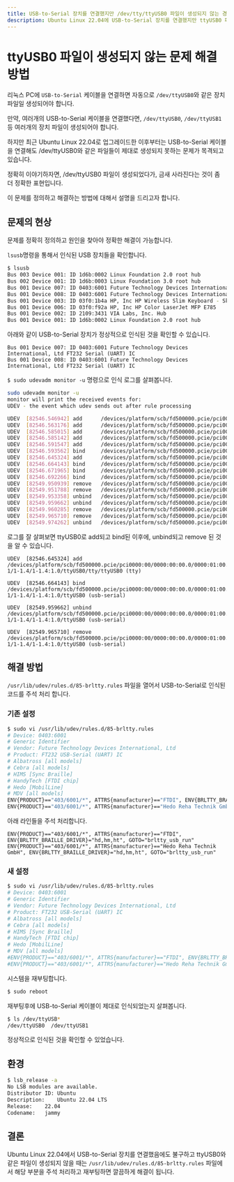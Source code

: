 ```yaml
---
title: USB-to-Serial 장치를 연결했지만 /dev/tty/ttyUSB0 파일이 생성되지 않는 경우 조치 방법
description: Ubuntu Linux 22.04에 USB-to-Serial 장치를 연결했지만 ttyUSB0 파일이 생성되지 않는 경우 조치하는 방법에 대해서 설명합니다.
---
```



ttyUSB0 파일이 생성되지 않는 문제 해결 방법
===


리눅스 PC에 <code>USB-to-Serial</code> 케이블을 연결하면 자동으로 
<code>/dev/ttyUSB0</code>와 같은 장치 파일일 생성되어야 합니다. 


만약, 여러개의 USB-to-Serial 케이블을 연결했다면, 
<code>/dev/ttyUSB0</code>, <code>/dev/ttyUSB1</code> 등 
여러개의 장치 파일이 생성되어야 합니다.


하지만 최근 Ubuntu Linux 22.04로 업그레이드한 이후부터는 
USB-to-Serial 케이블을 연결해도 /dev/ttyUSB0와 같은 파일들이 
제대로 생성되지 못하는 문제가 목격되고 있습니다. 


정확히 이야기하자면, /dev/ttyUSB0 파일이 생성되었다가, 
금새 사라진다는 것이 좀 더 정확한 표현입니다. 


이 문제를 정의하고 해결하는 방법에 대해서 설명을 드리고자 합니다. 


문제의 현상
---


문제를 정확히 정의하고 원인을 찾아야 정확한 해결이 가능합니다. 


<code>lsusb</code>명령을 통해서 인식된 USB 장치들을 확인합니다.


```bash
$ lsusb
Bus 003 Device 001: ID 1d6b:0002 Linux Foundation 2.0 root hub
Bus 002 Device 001: ID 1d6b:0003 Linux Foundation 3.0 root hub
Bus 001 Device 007: ID 0403:6001 Future Technology Devices International, Ltd FT232 Serial (UART) IC
Bus 001 Device 008: ID 0403:6001 Future Technology Devices International, Ltd FT232 Serial (UART) IC
Bus 001 Device 003: ID 03f0:1b4a HP, Inc HP Wireless Slim Keyboard - Skylab KR
Bus 001 Device 006: ID 03f0:f92a HP, Inc HP Color LaserJet MFP E785
Bus 001 Device 002: ID 2109:3431 VIA Labs, Inc. Hub
Bus 001 Device 001: ID 1d6b:0002 Linux Foundation 2.0 root hub
```


아래와 같이 USB-to-Serial 장치가 정상적으로 인식된 것을 확인할 수 있습니다. 


```
Bus 001 Device 007: ID 0403:6001 Future Technology Devices International, Ltd FT232 Serial (UART) IC
Bus 001 Device 008: ID 0403:6001 Future Technology Devices International, Ltd FT232 Serial (UART) IC
```


<code>$ sudo udevadm monitor -u</code> 명령으로 인식 로그를 살펴봅니다. 


```bash
sudo udevadm monitor -u
monitor will print the received events for:
UDEV - the event which udev sends out after rule processing

UDEV  [82546.546942] add      /devices/platform/scb/fd500000.pcie/pci0000:00/0000:00:00.0/0000:01:00.0/usb1/1-1/1-1.4 (usb)
UDEV  [82546.563176] add      /devices/platform/scb/fd500000.pcie/pci0000:00/0000:00:00.0/0000:01:00.0/usb1/1-1/1-1.4/1-1.4:1.0 (usb)
UDEV  [82546.585015] add      /devices/platform/scb/fd500000.pcie/pci0000:00/0000:00:00.0/0000:01:00.0/usb1/1-1/1-1.4/1-1.4:1.0/gpiochip2 (gpio)
UDEV  [82546.585142] add      /devices/platform/scb/fd500000.pcie/pci0000:00/0000:00:00.0/0000:01:00.0/usb1/1-1/1-1.4/1-1.4:1.0/gpio/gpiochip500 (gpio)
UDEV  [82546.591547] add      /devices/platform/scb/fd500000.pcie/pci0000:00/0000:00:00.0/0000:01:00.0/usb1/1-1/1-1.4/1-1.4:1.0/ttyUSB0 (usb-serial)
UDEV  [82546.593562] bind     /devices/platform/scb/fd500000.pcie/pci0000:00/0000:00:00.0/0000:01:00.0/usb1/1-1/1-1.4/1-1.4:1.0/gpiochip2 (gpio)
UDEV  [82546.645324] add      /devices/platform/scb/fd500000.pcie/pci0000:00/0000:00:00.0/0000:01:00.0/usb1/1-1/1-1.4/1-1.4:1.0/ttyUSB0/tty/ttyUSB0 (tty)
UDEV  [82546.664143] bind     /devices/platform/scb/fd500000.pcie/pci0000:00/0000:00:00.0/0000:01:00.0/usb1/1-1/1-1.4/1-1.4:1.0/ttyUSB0 (usb-serial)
UDEV  [82546.671965] bind     /devices/platform/scb/fd500000.pcie/pci0000:00/0000:00:00.0/0000:01:00.0/usb1/1-1/1-1.4/1-1.4:1.0 (usb)
UDEV  [82546.692266] bind     /devices/platform/scb/fd500000.pcie/pci0000:00/0000:00:00.0/0000:01:00.0/usb1/1-1/1-1.4 (usb)
UDEV  [82549.950939] remove   /devices/platform/scb/fd500000.pcie/pci0000:00/0000:00:00.0/0000:01:00.0/usb1/1-1/1-1.4/1-1.4:1.0/gpio/gpiochip500 (gpio)
UDEV  [82549.951788] remove   /devices/platform/scb/fd500000.pcie/pci0000:00/0000:00:00.0/0000:01:00.0/usb1/1-1/1-1.4/1-1.4:1.0/ttyUSB0/tty/ttyUSB0 (tty)
UDEV  [82549.953358] unbind   /devices/platform/scb/fd500000.pcie/pci0000:00/0000:00:00.0/0000:01:00.0/usb1/1-1/1-1.4/1-1.4:1.0/gpiochip2 (gpio)
UDEV  [82549.959662] unbind   /devices/platform/scb/fd500000.pcie/pci0000:00/0000:00:00.0/0000:01:00.0/usb1/1-1/1-1.4/1-1.4:1.0/ttyUSB0 (usb-serial)
UDEV  [82549.960285] remove   /devices/platform/scb/fd500000.pcie/pci0000:00/0000:00:00.0/0000:01:00.0/usb1/1-1/1-1.4/1-1.4:1.0/gpiochip2 (gpio)
UDEV  [82549.965710] remove   /devices/platform/scb/fd500000.pcie/pci0000:00/0000:00:00.0/0000:01:00.0/usb1/1-1/1-1.4/1-1.4:1.0/ttyUSB0 (usb-serial)
UDEV  [82549.974262] unbind   /devices/platform/scb/fd500000.pcie/pci0000:00/0000:00:00.0/0000:01:00.0/usb1/1-1/1-1.4/1-1.4:1.0 (usb)
```


로그를 잘 살펴보면 ttyUSB0로 add되고 bind된 이후에, 
unbind되고 remove 된 것을 알 수 있습니다. 


```
UDEV  [82546.645324] add      /devices/platform/scb/fd500000.pcie/pci0000:00/0000:00:00.0/0000:01:00.0/usb1/1-1/1-1.4/1-1.4:1.0/ttyUSB0/tty/ttyUSB0 (tty)
```


```
UDEV  [82546.664143] bind     /devices/platform/scb/fd500000.pcie/pci0000:00/0000:00:00.0/0000:01:00.0/usb1/1-1/1-1.4/1-1.4:1.0/ttyUSB0 (usb-serial)
```


```
UDEV  [82549.959662] unbind   /devices/platform/scb/fd500000.pcie/pci0000:00/0000:00:00.0/0000:01:00.0/usb1/1-1/1-1.4/1-1.4:1.0/ttyUSB0 (usb-serial)
```


```
UDEV  [82549.965710] remove   /devices/platform/scb/fd500000.pcie/pci0000:00/0000:00:00.0/0000:01:00.0/usb1/1-1/1-1.4/1-1.4:1.0/ttyUSB0 (usb-serial)
```


해결 방법
---


<code>/usr/lib/udev/rules.d/85-brltty.rules</code> 파일을 열어서 
USB-to-Serial로 인식된 코드를 주석 처리 합니다. 


### 기존 설정


```bash
$ sudo vi /usr/lib/udev/rules.d/85-brltty.rules
# Device: 0403:6001
# Generic Identifier
# Vendor: Future Technology Devices International, Ltd
# Product: FT232 USB-Serial (UART) IC
# Albatross [all models]
# Cebra [all models]
# HIMS [Sync Braille]
# HandyTech [FTDI chip]
# Hedo [MobilLine]
# MDV [all models]
ENV{PRODUCT}=="403/6001/*", ATTRS{manufacturer}=="FTDI", ENV{BRLTTY_BRAILLE_DRIVER}="hd,hm,ht", GOTO="brltty_usb_run"
ENV{PRODUCT}=="403/6001/*", ATTRS{manufacturer}=="Hedo Reha Technik GmbH", ENV{BRLTTY_BRAILLE_DRIVER}="hd,hm,ht", GOTO="brltty_usb_run"
```


아래 라인들을 주석 처리합니다.


```
ENV{PRODUCT}=="403/6001/*", ATTRS{manufacturer}=="FTDI", ENV{BRLTTY_BRAILLE_DRIVER}="hd,hm,ht", GOTO="brltty_usb_run"
ENV{PRODUCT}=="403/6001/*", ATTRS{manufacturer}=="Hedo Reha Technik GmbH", ENV{BRLTTY_BRAILLE_DRIVER}="hd,hm,ht", GOTO="brltty_usb_run"
```


### 새 설정


```bash
$ sudo vi /usr/lib/udev/rules.d/85-brltty.rules
# Device: 0403:6001
# Generic Identifier
# Vendor: Future Technology Devices International, Ltd
# Product: FT232 USB-Serial (UART) IC
# Albatross [all models]
# Cebra [all models]
# HIMS [Sync Braille]
# HandyTech [FTDI chip]
# Hedo [MobilLine]
# MDV [all models]
#ENV{PRODUCT}=="403/6001/*", ATTRS{manufacturer}=="FTDI", ENV{BRLTTY_BRAILLE_DRIVER}="hd,hm,ht", GOTO="brltty_usb_run"
#ENV{PRODUCT}=="403/6001/*", ATTRS{manufacturer}=="Hedo Reha Technik GmbH", ENV{BRLTTY_BRAILLE_DRIVER}="hd,hm,ht", GOTO="brltty_usb_run"
```


시스템을 재부팅합니다. 


```bash
$ sudo reboot
```


재부팅후에 USB-to-Serial 케이블이 제대로 인식되었는지 살펴봅니다. 


```bash
$ ls /dev/ttyUSB*
/dev/ttyUSB0  /dev/ttyUSB1
```


정상적으로 인식된 것을 확인할 수 있었습니다. 


환경
---


```bash
$ lsb_release -a
No LSB modules are available.
Distributor ID:	Ubuntu
Description:	Ubuntu 22.04 LTS
Release:	22.04
Codename:	jammy
```


결론
---


Ubuntu Linux 22.04에서 USB-to-Serial 장치를 연결했음에도 불구하고 
ttyUSB0와 같은 파일이 생성되지 않을 때는 
<code>/usr/lib/udev/rules.d/85-brltty.rules</code> 파일에서 
해당 부분을 주석 처리하고 재부팅하면 깔끔하게 해결이 됩니다. 





